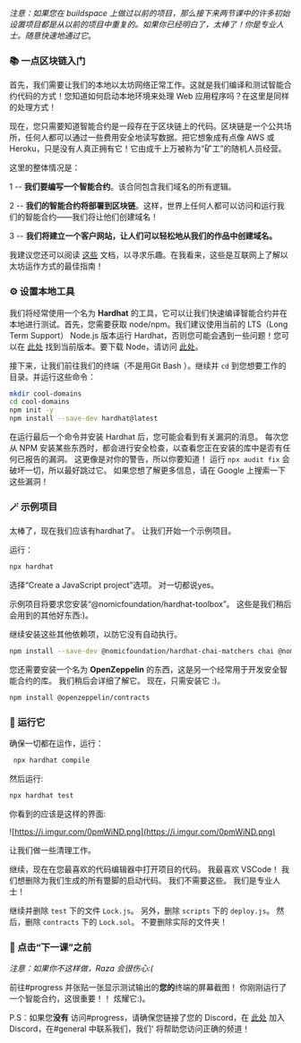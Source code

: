 *注意：如果您在 buildspace 上做过以前的项目，那么接下来两节课中的许多初始设置项目都是从以前的项目中重复的。如果你已经明白了，太棒了！你是专业人士。随意快速地通过它*。

### 📚 一点区块链入门

首先，我们需要让我们的本地以太坊网络正常工作。这就是我们编译和测试智能合约代码的方式！您知道如何启动本地环境来处理 Web 应用程序吗？在这里是同样的处理方式！

现在，您只需要知道智能合约是一段存在于区块链上的代码。区块链是一个公共场所，任何人都可以通过一些费用安全地读写数据。把它想象成有点像 AWS 或 Heroku，只是没有人真正拥有它！它由成千上万被称为“矿工”的随机人员经营。



这里的整体情况是：

1 -- **我们要编写一个智能合约**。该合同包含我们域名的所有逻辑。

2 -- **我们的智能合约将部署到区块链**。这样，世界上任何人都可以访问和运行我们的智能合约——我们将让他们创建域名！

3 -- **我们将建立一个客户网站，让人们可以轻松地从我们的作品中创建域名。**

我建议您还可以阅读 [这些](https://ethereum.org/en/developers/docs/intro-to-ethereum/) 文档，以寻求乐趣。在我看来，这些是互联网上了解以太坊运作方式的最佳指南！



### ⚙️ 设置本地工具

我们将经常使用一个名为 **Hardhat** 的工具，它可以让我们快速编译智能合约并在本地进行测试。首先，您需要获取 node/npm。我们建议使用当前的 LTS（Long Term Support） Node.js 版本运行 Hardhat，否则您可能会遇到一些问题！您可以在 [此处](https://nodejs.org/en/about/releases/) 找到当前版本。要下载 Node，请访问 [此处](https://nodejs.org/en/download/)。

接下来，让我们前往我们的终端（不是用Git Bash ）。继续并 `cd` 到您想要工作的目录。并运行这些命令：
```bash
mkdir cool-domains
cd cool-domains
npm init -y
npm install --save-dev hardhat@latest
```



在运行最后一个命令并安装 Hardhat 后，您可能会看到有关漏洞的消息。 每次您从 NPM 安装某些东西时，都会进行安全检查，以查看您正在安装的库中是否有任何已报告的漏洞。 这更像是对你的警告，所以你要知道！ 运行 `npx audit fix` 会破坏一切，所以最好跳过它。 如果您想了解更多信息，请在 Google 上搜索一下这些漏洞！

### 🪄 示例项目

太棒了，现在我们应该有hardhat了。 让我们开始一个示例项目。

运行：
```bash
npx hardhat
```


选择“Create a JavaScript project”选项。 对一切都说yes。

示例项目将要求您安装“@nomicfoundation/hardhat-toolbox”。 这些是我们稍后会用到的其他好东西:)。

继续安装这些其他依赖项，以防它没有自动执行。
```bash
npm install --save-dev @nomicfoundation/hardhat-chai-matchers chai @nomiclabs/hardhat-ethers ethers
```



您还需要安装一个名为 **OpenZeppelin** 的东西，这是另一个经常用于开发安全智能合约的库。 我们稍后会详细了解它。 现在，只需安装它 :)。



```bash
npm install @openzeppelin/contracts
```

### 🌟 运行它

确保一切都在运作，运行：

```bash
 npx hardhat compile
```
然后运行:

```bash
npx hardhat test
```

你看到的应该是这样的界面:

![https://i.imgur.com/0pmWiND.png](https://i.imgur.com/0pmWiND.png)

让我们做一些清理工作。

继续，现在在您最喜欢的代码编辑器中打开项目的代码。 我最喜欢 VSCode！ 我们想删除为我们生成的所有蹩脚的启动代码。 我们不需要这些。 我们是专业人士！

继续并删除 `test` 下的文件 `Lock.js`。 另外，删除 `scripts` 下的 `deploy.js`。 然后，删除 `contracts` 下的 `Lock.sol`。 不要删除实际的文件夹！



### 🚨 点击“下一课”之前

*注意：如果你不这样做，Raza 会很伤心:(*

前往#progress 并张贴一张显示测试输出的**您的**终端的屏幕截图！ 你刚刚运行了一个智能合约，这很重要！！ 炫耀它:)。

P.S：如果您**没有** 访问#progress，请确保您链接了您的 Discord，在 [此处](https://discord.gg/buildspace) 加入 Discord，在#general 中联系我们，我们' 将帮助您访问正确的频道！


